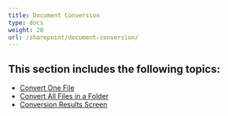 ```yaml
---
title: Document Conversion
type: docs
weight: 20
url: /sharepoint/document-conversion/
---
```


## This section includes the following topics:

- [Convert One File](/words/sharepoint/convert-one-file/)
- [Convert All Files in a Folder](/words/sharepoint/convert-all-files-in-a-folder/)
- [Conversion Results Screen](/words/sharepoint/conversion-results-screen/)
